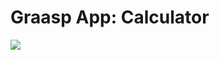 # Graasp App: Calculator

<a href="https://gitlocalize.com/repo/9259?utm_source=badge"> <img src="https://gitlocalize.com/repo/9259/whole_project/badge.svg" /> </a>